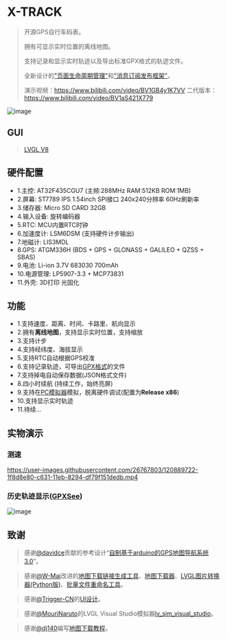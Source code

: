 # X-TRACK
> 开源GPS自行车码表。
> 
> 拥有可显示实时位置的离线地图。
> 
> 支持记录和显示实时轨迹以及导出标准GPX格式的轨迹文件。
> 
> 全新设计的["页面生命周期管理"](https://github.com/FASTSHIFT/X-TRACK/tree/main/Software/X-Track/USER/App/Utils/PageManager)和["消息订阅发布框架"](https://github.com/FASTSHIFT/X-TRACK/tree/main/Software/X-Track/USER/App/Utils/DataCenter)。
>
> 演示视频：https://www.bilibili.com/video/BV1GB4y1K7VV
> 二代版本：https://www.bilibili.com/video/BV1aS421X779

![image](https://github.com/FASTSHIFT/X-TRACK/blob/main/Images/%E5%9C%B0%E5%9B%BE.jpg)

## GUI
> [LVGL V8](https://github.com/lvgl/lvgl)

## 硬件配置
* 1.主控: AT32F435CGU7 (主频:288MHz RAM:512KB ROM:1MB)
* 2.屏幕: ST7789 IPS 1.54inch SPI接口 240x240分辨率 60Hz刷新率
* 3.储存器: Micro SD CARD 32GB 
* 4.输入设备: 旋转编码器
* 5.RTC: MCU内置RTC时钟
* 6.加速度计: LSM6DSM (支持硬件计步输出)
* 7.地磁计: LIS3MDL
* 8.GPS: ATGM336H (BDS + GPS + GLONASS + GALILEO + QZSS + SBAS)
* 9.电池: Li-ion 3.7V 683030 700mAh
* 10.电源管理: LP5907-3.3 + MCP73831
* 11.外壳: 3D打印 光固化

## 功能
* 1.支持速度、距离、时间、卡路里、航向显示
* 2.拥有**离线地图**，支持显示实时位置，支持缩放
* 3.支持计步
* 4.支持经纬度、海拔显示
* 5.支持RTC自动根据GPS校准
* 6.支持记录轨迹，可导出[GPX格式](https://zh.wikipedia.org/wiki/GPX)的文件
* 7.支持掉电自动保存数据(JSON格式文件)
* 8.四小时续航 (持续工作，始终亮屏)
* 9.支持在[PC模拟器](https://github.com/FASTSHIFT/X-TRACK/tree/main/Software/X-Track/Simulator)模拟，脱离硬件调试(配置为**Release x86**)
* 10.支持显示实时轨迹
* 11.待续...

## 实物演示
### 测速
https://user-images.githubusercontent.com/26767803/120889722-1f8d8e80-c631-11eb-8294-df79f151dedb.mp4

### 历史轨迹显示([GPXSee](https://github.com/tumic0/GPXSee))
![image](https://github.com/FASTSHIFT/X-TRACK/blob/main/Images/%E8%BF%90%E5%8A%A8%E8%BD%A8%E8%BF%B9.png)

## 致谢
> 感谢[@davidce](https://www.geek-workshop.com/home.php?mod=space&uid=204)贡献的参考设计“[自制基于arduino的GPS地图导航系统3.0](https://www.geek-workshop.com/thread-8835-1-1.html)”。

> 感谢[@W-Mai](https://github.com/W-Mai)改进的[地图下载链接生成工具](https://github.com/W-Mai/XLocateDownloader/releases/download/1.0.0/MapDownloader.zip)、[地图下载器](https://github.com/W-Mai/XLocateDownloader)、[LVGL图片转换器(Python版)](https://github.com/W-Mai/lvgl_image_converter)、[批量文件重命名工具](https://github.com/W-Mai/filename_renamer)。

> 感谢[@Trigger-CN](https://github.com/Trigger-CN)的[UI设计](https://github.com/FASTSHIFT/X-TRACK/tree/main/ArtDesign)。

> 感谢[@MouriNaruto](https://github.com/MouriNaruto)的LVGL Visual Studio模拟器[lv_sim_visual_studio](https://github.com/lvgl/lv_sim_visual_studio)。

> 感谢[@dj140](https://github.com/dj140)编写[地图下载教程](https://github.com/FASTSHIFT/X-TRACK/blob/main/Tools/README.md)。
